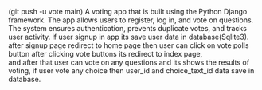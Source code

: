 (git push -u vote main)
A voting app that is built using the Python Django framework. The app allows users to register, log in, and vote on questions. The system ensures authentication, prevents duplicate votes, and tracks user activity.
if user signup in app its save user data in database(Sqlite3).
after signup page redirect to home page then user can click on vote polls button after clicking vote buttons its redirect to index page,   
and after that user can vote on any questions and its shows the results of voting,
if user vote any choice then  user_id and choice_text_id data save in database. 
